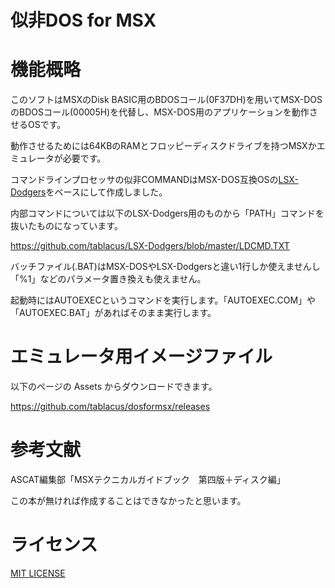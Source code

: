 # 似非DOS for MSX

# 機能概略

このソフトはMSXのDisk BASIC用のBDOSコール(0F37DH)を用いてMSX-DOSのBDOSコール(00005H)を代替し、MSX-DOS用のアプリケーションを動作させるOSです。

動作させるためには64KBのRAMとフロッピーディスクドライブを持つMSXかエミュレータが必要です。

コマンドラインプロセッサの似非COMMANDはMSX-DOS互換OSの[LSX-Dodgers](https://github.com/tablacus/LSX-Dodgers)をベースにして作成しました。

内部コマンドについては以下のLSX-Dodgers用のものから「PATH」コマンドを抜いたものになっています。

https://github.com/tablacus/LSX-Dodgers/blob/master/LDCMD.TXT

バッチファイル(.BAT)はMSX-DOSやLSX-Dodgersと違い1行しか使えませんし「%1」などのパラメータ置き換えも使えません。

起動時にはAUTOEXECというコマンドを実行します。「AUTOEXEC.COM」や「AUTOEXEC.BAT」があればそのまま実行します。

# エミュレータ用イメージファイル

以下のページの Assets からダウンロードできます。

https://github.com/tablacus/dosformsx/releases

# 参考文献

ASCAT編集部「MSXテクニカルガイドブック　第四版＋ディスク編」

この本が無ければ作成することはできなかったと思います。

# ライセンス

[MIT LICENSE](https://github.com/tablacus/dosformsx/blob/main/LICENSE)
